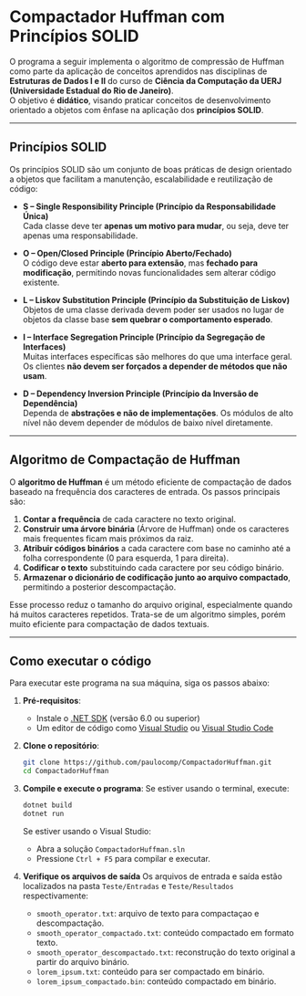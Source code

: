 ﻿# Compactador Huffman com Princípios SOLID

O programa a seguir implementa o algoritmo de compressão de Huffman como parte da aplicação de conceitos aprendidos nas disciplinas de **Estruturas de Dados I e II** do curso de **Ciência da Computação da UERJ (Universidade Estadual do Rio de Janeiro)**.  
O objetivo é **didático**, visando praticar conceitos de desenvolvimento orientado a objetos com ênfase na aplicação dos **princípios SOLID**.

---

## Princípios SOLID

Os princípios SOLID são um conjunto de boas práticas de design orientado a objetos que facilitam a manutenção, escalabilidade e reutilização de código:

- **S – Single Responsibility Principle (Princípio da Responsabilidade Única)**  
  Cada classe deve ter **apenas um motivo para mudar**, ou seja, deve ter apenas uma responsabilidade.

- **O – Open/Closed Principle (Princípio Aberto/Fechado)**  
  O código deve estar **aberto para extensão**, mas **fechado para modificação**, permitindo novas funcionalidades sem alterar código existente.

- **L – Liskov Substitution Principle (Princípio da Substituição de Liskov)**  
  Objetos de uma classe derivada devem poder ser usados no lugar de objetos da classe base **sem quebrar o comportamento esperado**.

- **I – Interface Segregation Principle (Princípio da Segregação de Interfaces)**  
  Muitas interfaces específicas são melhores do que uma interface geral. Os clientes **não devem ser forçados a depender de métodos que não usam**.

- **D – Dependency Inversion Principle (Princípio da Inversão de Dependência)**  
  Dependa de **abstrações e não de implementações**. Os módulos de alto nível não devem depender de módulos de baixo nível diretamente.

---

## Algoritmo de Compactação de Huffman

O **algoritmo de Huffman** é um método eficiente de compactação de dados baseado na frequência dos caracteres de entrada. Os passos principais são:

1. **Contar a frequência** de cada caractere no texto original.
2. **Construir uma árvore binária** (Árvore de Huffman) onde os caracteres mais frequentes ficam mais próximos da raiz.
3. **Atribuir códigos binários** a cada caractere com base no caminho até a folha correspondente (0 para esquerda, 1 para direita).
4. **Codificar o texto** substituindo cada caractere por seu código binário.
5. **Armazenar o dicionário de codificação junto ao arquivo compactado**, permitindo a posterior descompactação.

Esse processo reduz o tamanho do arquivo original, especialmente quando há muitos caracteres repetidos.
Trata-se de um algoritmo simples, porém muito eficiente para compactação de dados textuais.

---

## Como executar o código

Para executar este programa na sua máquina, siga os passos abaixo:

1. **Pré-requisitos**:
	- Instale o [.NET SDK](https://dotnet.microsoft.com/en-us/download) (versão 6.0 ou superior)
	- Um editor de código como [Visual Studio](https://visualstudio.microsoft.com/pt-br/) ou [Visual Studio Code](https://code.visualstudio.com/)

2. **Clone o repositório**:
	```bash
	git clone https://github.com/paulocomp/CompactadorHuffman.git
	cd CompactadorHuffman
	```
3. **Compile e execute o programa**:
	Se estiver usando o terminal, execute:
	```bash
	dotnet build
	dotnet run
	```
	Se estiver usando o Visual Studio:
	- Abra a solução `CompactadorHuffman.sln`
	- Pressione `Ctrl + F5` para compilar e executar.

4. **Verifique os arquivos de saída**
	Os arquivos de entrada e saída estão localizados na pasta `Teste/Entradas` e `Teste/Resultados` respectivamente:
	- `smooth_operator.txt`: arquivo de texto para compactaçao e descompactação.
	- `smooth_operator_compactado.txt`: conteúdo compactado em formato texto.
	- `smooth_operator_descompactado.txt`: reconstrução do texto original a partir do arquivo binário.
 	- `lorem_ipsum.txt`: conteúdo para ser compactado em binário. 
	- `lorem_ipsum_compactado.bin`: conteúdo compactado em binário.
